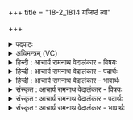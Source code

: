 +++
title = "18-2_1814 यजिष्ठं त्वा"

+++
<details><summary>पदपाठः</summary>

य꣡जि꣢꣯ष्ठम्। त्वा꣣। य꣡ज꣢꣯मानाः। हु꣣वेम। ज्ये꣡ष्ठ꣢꣯म्। अ꣡ङ्गि꣢꣯रसाम्। वि꣣प्र। वि। प्र। म꣡न्म꣢꣯भिः। वि꣡प्रे꣢꣯भिः। वि। प्रे꣣भिः। शुक्र। म꣡न्म꣢꣯भिः। प꣡रि꣢꣯ज्मानम्। प꣡रि꣢꣯। ज्मा꣣नम्। इव। द्या꣢म्। हो꣡ता꣢꣯रम्। च꣣र्षणीना꣢म्। शो꣣चि꣡ष्के꣢शम्। शो꣣चिः꣢। के꣣शम्। वृ꣡ष꣢꣯णम्। य꣢म्। इ꣣माः꣢। वि꣡शः꣢꣯। प्र। अ꣣वन्तु। जूत꣡ये꣢। वि꣡शः꣢꣯। १८१४।
</details>

<details><summary>अधिमन्त्रम् (VC)</summary>

- अग्निः
- परुच्छेपो दैवोदासिः
- अत्यष्टिः
- गान्धारः
</details>

<details><summary>हिन्दी : आचार्य रामनाथ वेदालंकार - विषयः</summary>

आगे फिर उसी विषय का वर्णन है।
</details>

<details><summary>हिन्दी : आचार्य रामनाथ वेदालंकार - पदार्थः</summary>

पदार्थान्वय -  हे (विप्र) विशेष रूप से पूर्णता करनेवाले जगदीश ! (यजमानाः) उपासना-यज्ञ के याज्ञिक हम (यजिष्ठम्) सबसे बड़े यज्ञकर्ता, (अङ्गिरसां जयेष्ठम्) तपस्वियों में श्रेष्ठ (त्वा) आपको (मन्मभिः) वेदमन्त्रों से (हुवेम) पुकारें। हे (शुक्र) तेजस्वी और पवित्र परमात्मन् ! (मन्मभिः) मननशील (विप्रेभिः) विद्वान् उपासकों के साथ मिलकर आपको पुकारें। (द्याम्) आकाश को (परिज्मानम् इव) मानो सूर्य द्वारा मापनेवाले और (चर्षणीनाम्) मनुष्यों के (होतारम्) सुखप्रदाता, (शोचिष्केशम्) तेजों से प्रकाशमान, (वृषणम्) वृष्टिकर्ता (यम्) जिन आपकी (इमाः) ये (विशः) प्रजाएँ उपासना करती हैं, उन आपको (विशः) वे प्रजाएँ, (जूतये) बल, वेग आदि की प्राप्ति के लिए (प्रावन्तु) प्राप्त कर लें ॥२॥ यहाँ ‘परिज्मानमिव द्याम्’ में उत्प्रेक्षालङ्कार, ‘मन्मभिः’ की आवृत्ति में यमक और ‘विप्र, विप्रे’ में छेकानुप्रास है ॥२॥
</details>

<details><summary>हिन्दी : आचार्य रामनाथ वेदालंकार - भावार्थः</summary>

भावार्थ -  विप्रजनों के साथ मिलकर सामूहिक उपासना से सबको उस परमात्मा की पूजा करनी चाहिए,जो सृष्टियज्ञ का सञ्चालक,ज्येष्ठ,श्रेष्ठ,सर्वाधिक तेजस्वी और मनोरथों को पूर्ण करनेवाला है तथा जो सूर्य को पूर्व से पश्चिम तक यात्रा कराता हुआ उसके द्वारा मानो आकाश को मापता है ॥२॥
</details>

<details><summary>संस्कृत : आचार्य रामनाथ वेदालंकार - विषयः</summary>

अथ पुनरपि तमेव विषयमाह।
</details>

<details><summary>संस्कृत : आचार्य रामनाथ वेदालंकार - पदार्थः</summary>

पदार्थान्वय -  हे (विप्र) विशेषेण पूरयितः जगदीश ! (यजमानाः) उपासनायज्ञस्य यष्टारः वयम् (यजिष्ठम्) यष्तृतमम् (अङ्गिरसां ज्येष्ठम्) तपस्विनां श्रेष्ठम् (त्वा) त्वाम् (मन्मभिः) वेदमन्त्रैः (हुवेम) आह्वयेम। हे (शुक्र) तेजस्विन्, पवित्र परमात्मन् ! (मन्मभिः) मननशीलैः (विप्रेभिः) उपासकैः विद्वद्भिः सह त्वां हुवेम। (द्याम्) आकाशम् (परिज्मानम् इव) सूर्यद्वारा परिमिमानमिव, (चर्षणीनाम्) मनुष्याणाम् (होतारम्) सुखप्रदातारम्, (शोचिष्केशम्) शोचिर्भिः प्रकाशमानम्, (वृषणम्) वृष्टिकरम् (यम्) यं त्वाम् (इमाः) एताः (विशः) प्रजाः उपासते, तं त्वाम् (विशः) ताः प्रजाः (जूतये) बलवेगादिप्राप्तये। [‘ऊतियूतिजूतिसातिहेतिकीर्तयश्च’। अ० ३।३।९७ इत्यनेनोदात्तः क्तिन् प्रत्ययो धातोर्दीर्घत्वं च निपात्यते।] (प्रावन्तु) प्राप्नुवन्तु ॥२॥२ अत्र ‘परिज्मानमिव द्याम्’ इत्युत्प्रेक्षालङ्कारः, ‘मन्मभिः’ इत्यस्यावृत्तौ यमकम्, ‘विप्र विप्रे’ इत्यत्र छेकानुप्रासः ॥२॥
</details>

<details><summary>संस्कृत : आचार्य रामनाथ वेदालंकार - भावार्थः</summary>

भावार्थ -  विप्रजनैः सह मिलित्वा सामूहिकोपासनया सर्वैः स परमात्मा पूजनीयो यः सृष्टियज्ञस्य सञ्चालको ज्येष्ठः श्रेष्ठस्तेजस्वितमः कामवर्षकश्च वर्तते यश्च सूर्यं पूर्वतः पश्चिमान्तं यात्रां कारयन् तेनाकाशं परिमातीव ॥२॥
</details>